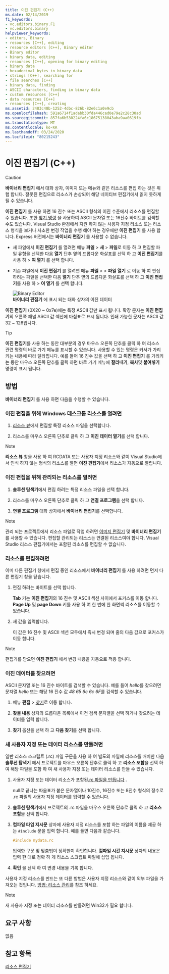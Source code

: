 ```yaml
---
title: 이진 편집기 (C++)
ms.date: 02/14/2019
f1_keywords:
- vc.editors.binary.F1
- vc.editors.binary
helpviewer_keywords:
- editors, Binary
- resources [C++], editing
- resource editors [C++], Binary editor
- Binary editor
- binary data, editing
- resources [C++], opening for binary editing
- binary data
- hexadecimal bytes in binary data
- strings [C++], searching for
- file searches [C++]
- binary data, finding
- ASCII characters, finding in binary data
- custom resources [C++]
- data resources [C++]
- resources [C++], creating
ms.assetid: 2483c48b-1252-4dbc-826b-82e6c1a0e9cb
ms.openlocfilehash: 591a6714f1adabb30fda446cad0e79e2c28c30ad
ms.sourcegitcommit: 857fa6b530224fa6c18675138043aba9aa0619fb
ms.translationtype: MT
ms.contentlocale: ko-KR
ms.lasthandoff: 03/24/2020
ms.locfileid: "80215243"
---
```

# <a name="binary-editor-c"></a>이진 편집기 (C++)

> [!CAUTION]
> **바이너리 편집기** 에서 대화 상자, 이미지 또는 메뉴와 같은 리소스를 편집 하는 것은 위험 합니다. 잘못된 편집으로 리소스가 손상되어 해당 네이티브 편집기에서 읽지 못하게 될 수 있습니다.

**이진 편집기** 를 사용 하면 16 진수 또는 ASCII 형식의 이진 수준에서 리소스를 편집할 수 있습니다. 또한 [찾기 명령](/visualstudio/ide/reference/find-command) 을 사용하여 ASCII 문자열 또는 16진수 바이트를 검색할 수도 있습니다. Visual Studio 환경에서 지원 하지 않는 사용자 지정 리소스 또는 리소스 형식을 보거나 사소한 변경 작업을 수행 해야 하는 경우에만 **이진 편집기** 를 사용 합니다. Express 버전에서는 **바이너리 편집기** 를 사용할 수 없습니다.

- 새 파일에서 **이진 편집기** 를 열려면 메뉴 **파일** > **새** > **파일**로 이동 하 고 편집할 파일 유형을 선택한 다음 **열기** 단추 옆의 드롭다운 화살표를 선택 하 고 **이진 편집기**를 사용 하 > **여 열기** 를 선택 합니다.

- 기존 파일에서 **이진 편집기** 를 열려면 메뉴 **파일** >  > **파일** **열기** 로 이동 하 여 편집 하려는 파일을 선택한 다음 **열기** 단추 옆의 드롭다운 화살표를 선택 하 고 **이진 편집기**를 사용 하 > **여 열기** 를 선택 합니다.

   ![Binary Editor](../mfc/media/vcbinaryeditor2.gif "vcBinaryEditor2")<br/>
   **바이너리 편집기** 에 표시 되는 대화 상자의 이진 데이터

**이진 편집기** (0X20 ~ 0x7e)에는 특정 ASCII 값만 표시 됩니다. 확장 문자는 **이진 편집기**의 오른쪽 패널 ASCII 값 섹션에 마침표로 표시 됩니다. 인쇄 가능한 문자는 ASCII 값 32 ~ 126입니다.

> [!TIP]
> **이진 편집기**를 사용 하는 동안 대부분의 경우 마우스 오른쪽 단추를 클릭 하 여 리소스 관련 명령의 바로 가기 메뉴를 표시할 수 있습니다. 사용할 수 있는 명령은 커서가 가리키는 내용에 따라 달라집니다. 예를 들어 16 진수 값을 선택 하 고 **이진 편집기** 를 가리키는 동안 마우스 오른쪽 단추를 클릭 하면 바로 가기 메뉴에 **잘라내기**, **복사**및 **붙여넣기** 명령이 표시 됩니다.

## <a name="how-to"></a>방법

**바이너리 편집기** 를 사용 하면 다음을 수행할 수 있습니다.

### <a name="to-open-a-windows-desktop-resource-for-binary-editing"></a>이진 편집을 위해 Windows 데스크톱 리소스를 열려면

1. [리소스 뷰](how-to-create-a-resource-script-file.md#create-resources)에서 편집할 특정 리소스 파일을 선택합니다.

1. 리소스를 마우스 오른쪽 단추로 클릭 하 고 **이진 데이터 열기**를 선택 합니다.

> [!NOTE]
> **리소스 뷰** 창을 사용 하 여 RCDATA 또는 사용자 지정 리소스와 같이 Visual Studio에서 인식 하지 않는 형식의 리소스를 열면 **이진 편집기**에서 리소스가 자동으로 열립니다.

### <a name="to-open-a-managed-resource-for-binary-editing"></a>이진 편집을 위해 관리되는 리소스를 열려면

1. **솔루션 탐색기**에서 편집 하려는 특정 리소스 파일을 선택 합니다.

1. 리소스를 마우스 오른쪽 단추로 클릭 하 고 **연결 프로그램**을 선택 합니다.

1. **연결 프로그램** 대화 상자에서 **바이너리 편집기**를 선택합니다.

> [!NOTE]
> 관리 되는 프로젝트에서 리소스 파일로 작업 하려면 [이미지 편집기](../windows/image-editor-for-icons.md) 및 **바이너리 편집기** 를 사용할 수 있습니다. 편집할 관리되는 리소스는 연결된 리소스여야 합니다. Visual Studio 리소스 편집기에서는 포함된 리소스를 편집할 수 없습니다.

### <a name="to-edit-a-resource"></a>리소스를 편집하려면

이미 다른 편집기 창에서 편집 중인 리소스에서 **바이너리 편집기** 를 사용 하려면 먼저 다른 편집기 창을 닫습니다.

1. 편집 하려는 바이트를 선택 합니다.

   **Tab** 키는 **이진 편집기**의 16 진수 및 ASCII 섹션 사이에서 포커스를 이동 합니다. **Page Up** 및 **page Down** 키를 사용 하 여 한 번에 한 화면씩 리소스를 이동할 수 있습니다.

1. 새 값을 입력합니다.

   이 값은 16 진수 및 ASCII 섹션 모두에서 즉시 변경 되며 줄의 다음 값으로 포커스가 이동 합니다.

> [!NOTE]
> 편집기를 닫으면 **이진 편집기** 에서 변경 내용을 자동으로 적용 합니다.

### <a name="to-find-binary-data"></a>이진 데이터를 찾으려면

ASCII 문자열 또는 16 진수 바이트를 검색할 수 있습니다. 예를 들어 *hello*를 찾으려면 문자열 *hello* 또는 해당 16 진수 값 *48 65 6c 6c 6F*를 검색할 수 있습니다.

1. 메뉴 **편집** > [찾기](/visualstudio/ide/reference/find-command)로 이동 합니다.

1. **찾을 내용** 상자의 드롭다운 목록에서 이전 검색 문자열을 선택 하거나 찾으려는 데이터를 입력 합니다.

1. **찾기** 옵션을 선택 하 고 **다음 찾기**를 선택 합니다.

### <a name="to-create-a-new-custom-or-data-resource"></a>새 사용자 지정 또는 데이터 리소스를 만들려면

일반 리소스 스크립트 (.rc) 파일 구문을 사용 하 여 별도의 파일에 리소스를 배치한 다음 **솔루션 탐색기** 에서 프로젝트를 마우스 오른쪽 단추로 클릭 하 고 **리소스 포함**을 선택 하 여 해당 파일을 포함 하 여 새 사용자 지정 또는 데이터 리소스를 만들 수 있습니다.

1. 사용자 지정 또는 데이터 리소스가 포함된[.rc 파일을 만듭니다](../windows/how-to-create-a-resource-script-file.md) .

   null로 끝나는 따옴표가 붙은 문자열이나 10진수, 16진수 또는 8진수 형식의 정수로 .rc 파일의 사용자 지정 데이터를 입력할 수 있습니다.

1. **솔루션 탐색기**에서 프로젝트의 .rc 파일을 마우스 오른쪽 단추로 클릭 하 고 **리소스 포함**을 선택 합니다.

1. **컴파일 타임 지시문** 상자에 사용자 지정 리소스를 포함 하는 파일의 이름을 제공 하는 `#include` 문을 입력 합니다. 예를 들면 다음과 같습니다.

    ```cpp
    #include mydata.rc
    ```

   입력한 구문 및 맞춤법이 정확한지 확인합니다. **컴파일 시간 지시문** 상자의 내용은 입력 한 대로 정확 하 게 리소스 스크립트 파일에 삽입 됩니다.

1. **확인** 을 선택 하 여 변경 내용을 기록 합니다.

사용자 지정 리소스를 만드는 또 다른 방법은 사용자 지정 리소스와 같이 외부 파일을 가져오는 것입니다. [방법: 리소스 관리](../windows/how-to-import-and-export-resources.md)를 참조 하세요.

> [!NOTE]
> 새 사용자 지정 또는 데이터 리소스를 만들려면 Win32가 필요 합니다.

## <a name="requirements"></a>요구 사항

없음

## <a name="see-also"></a>참고 항목

[리소스 편집기](../windows/resource-editors.md)

